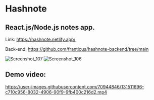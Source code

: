 # Hashnote 
## React.js/Node.js notes app.
Link: https://hashnote.netlify.app/

Back-end: https://github.com/franticus/hashnote-backend/tree/main

![Screenshot_107](https://user-images.githubusercontent.com/70944846/131511802-229786f6-8fc9-43d4-8889-367cce80f360.png)
![Screenshot_106](https://user-images.githubusercontent.com/70944846/131511743-6942f09a-d839-4a43-812e-869cb3be4c31.png)

## Demo video:
https://user-images.githubusercontent.com/70944846/131511696-c710c956-8032-4906-90f9-9fb400c216d2.mp4



